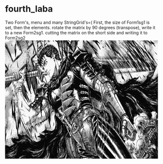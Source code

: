# fourth_laba
Two Form's, menu and many StringGrid's=( First, the size of Form1sg1 is set, then the elements. rotate the matrix by 90 degrees (transpose), write it to a new Form2sg1. cutting the matrix on the short side and writing it to Form2sg2
<img src = 'https://github.com/ond-first/fourth_laba/blob/main/%D0%B1%D0%B5%D1%80%D1%81%D0%B5%D1%80%D0%BA1.jpg' style = "width:820px ; height:390px" >
